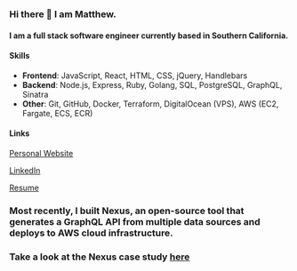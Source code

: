 ### Hi there 👋 I am Matthew.

#### I am a full stack software engineer currently based in Southern California.

#### Skills
- **Frontend**: JavaScript, React, HTML, CSS, jQuery, Handlebars
- **Backend**: Node.js, Express, Ruby, Golang, SQL, PostgreSQL, GraphQL, Sinatra
- **Other**: Git, GitHub, Docker, Terraform, DigitalOcean (VPS), AWS (EC2, Fargate, ECS, ECR)

#### Links

[Personal Website](https://www.mattmalane.dev/)

[LinkedIn](https://www.linkedin.com/in/matthew-malane-27ab95248/)

[Resume](https://mattmalane.dev/assets/matt_resume.pdf)

### Most recently, I built Nexus, an open-source tool that generates a GraphQL API from multiple data sources and deploys to AWS cloud infrastructure.

### Take a look at the Nexus case study [here](https://nexus-graphql.github.io/#case-study)

<!--
**mattmalane/mattmalane** is a ✨ _special_ ✨ repository because its `README.md` (this file) appears on your GitHub profile.

Here are some ideas to get you started:

- 🔭 I’m currently working on ...
- 🌱 I’m currently learning ...
- 👯 I’m looking to collaborate on ...
- 🤔 I’m looking for help with ...
- 💬 Ask me about ...
- 📫 How to reach me: ...
- 😄 Pronouns: ...
- ⚡ Fun fact: ...
-->
